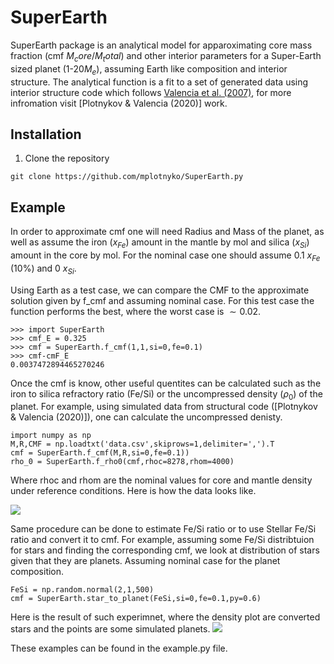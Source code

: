 # SuperEarth 

SuperEarth package is an analytical model for apparoximating core mass fraction (cmf $M_core/M_total$) and other interior parameters for a Super-Earth sized planet (1-20$M_e$), assuming Earth like composition and interior structure.
The analytical function is a fit to a set of generated data using interior structure code which follows [Valencia et al. (2007)](https://iopscience.iop.org/article/10.1086/509800), for more infromation visit [Plotnykov & Valencia (2020)] work.

## Installation

1. Clone the repository

```git clone https://github.com/mplotnyko/SuperEarth.py```

## Example 

In order to approximate cmf one will need Radius and Mass of the planet, as well as assume the iron ($x_{Fe}$) amount in the mantle by mol and silica ($x_{Si}$) amount in the core by mol. 
For the nominal case one should assume 0.1 $x_{Fe}$ ($10\%$) and 0 $x_{Si}$.

Using Earth as a test case, we can compare the CMF to the approximate solution given by f_cmf and assuming nominal case.
For this test case the function performs the best, where the worst case is $\sim 0.02$. 
    
    >>> import SuperEarth
    >>> cmf_E = 0.325
    >>> cmf = SuperEarth.f_cmf(1,1,si=0,fe=0.1)
    >>> cmf-cmF_E
    0.0037472894465270246

Once the cmf is know, other useful quentites can be calculated such as the iron to silica refractory ratio (Fe/Si) or the uncompressed density ($\rho_0$) of the planet.
For example, using simulated data from structural code ([Plotnykov & Valencia (2020)]), one can calculate the uncompressed denisty.

    import numpy as np
    M,R,CMF = np.loadtxt('data.csv',skiprows=1,delimiter=',').T
    cmf = SuperEarth.f_cmf(M,R,si=0,fe=0.1))
    rho_0 = SuperEarth.f_rho0(cmf,rhoc=8278,rhom=4000)

Where rhoc and rhom are the nominal values for core and mantle density under reference conditions. Here is how the data looks like.

![](images/MR_rho0.jpg)

Same procedure can be done to estimate Fe/Si ratio or to use Stellar Fe/Si ratio and convert it to cmf.
For example, assuming some Fe/Si distribtuion for stars and finding the corresponding cmf, we look at distribution of stars given that they are planets. 
Assuming nominal case for the planet composition.

    FeSi = np.random.normal(2,1,500)
    cmf = SuperEarth.star_to_planet(FeSi,si=0,fe=0.1,py=0.6)

Here is the result of such experimnet, where the density plot are converted stars and the points are some simulated planets.
![](images/FeSi_star.jpg)

These examples can be found in the example.py file.